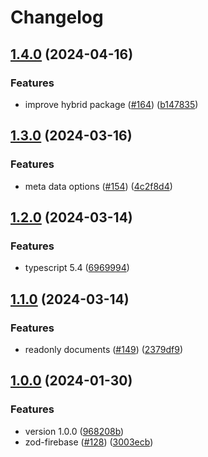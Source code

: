 # Changelog

## [1.4.0](https://github.com/valian-ca/zod-firebase-admin/compare/zod-firebase-v1.3.0...zod-firebase-v1.4.0) (2024-04-16)


### Features

* improve hybrid package ([#164](https://github.com/valian-ca/zod-firebase-admin/issues/164)) ([b147835](https://github.com/valian-ca/zod-firebase-admin/commit/b147835cf3f0eadb95bc957acb1e8ddbf420abb7))

## [1.3.0](https://github.com/valian-ca/zod-firebase-admin/compare/zod-firebase-v1.2.0...zod-firebase-v1.3.0) (2024-03-16)


### Features

* meta data options ([#154](https://github.com/valian-ca/zod-firebase-admin/issues/154)) ([4c2f8d4](https://github.com/valian-ca/zod-firebase-admin/commit/4c2f8d405d7e4f9daa8b98799b0faa21ae5c05bc))

## [1.2.0](https://github.com/valian-ca/zod-firebase-admin/compare/zod-firebase-v1.1.0...zod-firebase-v1.2.0) (2024-03-14)


### Features

* typescript 5.4 ([6969994](https://github.com/valian-ca/zod-firebase-admin/commit/6969994ec741abb49e8587ae9daa3d94bfb42fe9))

## [1.1.0](https://github.com/valian-ca/zod-firebase-admin/compare/zod-firebase-v1.0.0...zod-firebase-v1.1.0) (2024-03-14)


### Features

* readonly documents ([#149](https://github.com/valian-ca/zod-firebase-admin/issues/149)) ([2379df9](https://github.com/valian-ca/zod-firebase-admin/commit/2379df9e83ad4dff7cd04efa9777f046801c6780))

## [1.0.0](https://github.com/valian-ca/zod-firebase-admin/compare/zod-firebase-v0.2.0...zod-firebase-v1.0.0) (2024-01-30)


### Features

* version 1.0.0 ([968208b](https://github.com/valian-ca/zod-firebase-admin/commit/968208b73aa39d08bdd4b9a41d2df4dd8f11d496))
* zod-firebase ([#128](https://github.com/valian-ca/zod-firebase-admin/issues/128)) ([3003ecb](https://github.com/valian-ca/zod-firebase-admin/commit/3003ecbf8ee2edd91f5537475a88e1d55fb566ee))
